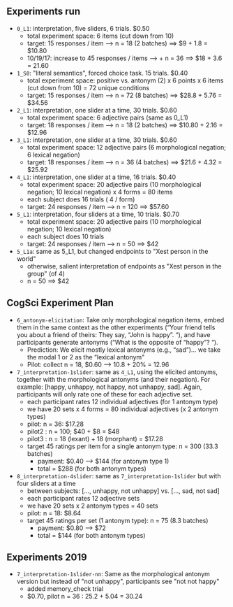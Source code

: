 ## Experiments run

- `0_L1`: interpretation, five sliders, 6 trials. $0.50
  - total experiment space: 6 items (cut down from 10)
  - target: 15 responses / item --> n = 18 (2 batches) ==> $9 + 1.8 = $10.80
  - 10/19/17: increase to 45 responses / items --> + n = 36 ==> $18 + 3.6 = 21.60
- `1_S0`: "literal semantics", forced choice task. 15 trials. $0.40
  - total experiment space: positive vs. antonym (2) x 6 points x 6 items (cut down from 10) = 72 unique conditions
  - target: 15 responses / item --> n = 72 (8 batches) ==> $28.8 + 5.76 = $34.56
- `2_L1`: interpretation, one slider at a time,  30 trials. $0.60
  - total experiment space: 6 adjective pairs (same as 0_L1)
  - target: 18 responses / item --> n = 18 (2 batches) ==> $10.80 + 2.16 = $12.96
- `3_L1`: interpretation, one slider at a time,  30 trials. $0.60
  - total experiment space: 12 adjective pairs (6 morphological negation; 6 lexical negation)
  - target: 18 responses / item --> n = 36 (4 batches) ==> $21.6 + 4.32 = $25.92
- `4_L1`: interpretation, one slider at a time,  16 trials. $0.40
  - total experiment space: 20 adjective pairs (10 morphological negation; 10 lexical negation) x 4 forms = 80 items
  - each subject does 16 trials ( 4 / form)
  - target: 24 responses / item --> n = 120 ==> $57.60
- `5_L1`: interpretation, four sliders at a time,  10 trials. $0.70
    - total experiment space: 20 adjective pairs (10 morphological negation; 10 lexical negation)
    - each subject does 10 trials
    - target: 24 responses / item --> n = 50 ==> $42
- `5_L1a`: same as 5_L1, but changed endpoints to "Xest person in the world"
  - otherwise, salient interpretation of endpoints as "Xest person in the group" (of 4)
  - n = 50 ==> $42

## CogSci Experiment Plan

- `6_antonym-elicitation`: Take only morphological negation items, embed them in the same context as the other experiments (“Your friend tells you about a friend of theirs: They say, “John is happy”. “), and have participants generate antonyms (“What is the opposite of “happy”? “).
  - Prediction: We elicit mostly lexical antonyms (e.g., “sad”)… we take the modal 1 or 2 as the “lexical antonym"
  - Pilot: collect n = 18, $0.60 --> 10.8 + 20% = 12.96
- `7_interpretation-1slider`: same as `4_L1`, using the elicited antonyms, together with the morphological antonyms (and their negation). For example: [happy, unhappy, not happy, not unhappy, sad]. Again, participants will only rate one of these for each adjective set.
  - each participant rates 12 individual adjectives (for 1 antonym type)
  - we have 20 sets x 4 forms = 80 individual adjectives (x 2 antonym types)
  - pilot: n = 36: $17.28
  - pilot2 : n = 100; $40 + $8 = $48
  - pilot3 : n = 18 (lexant) + 18 (morphant) = $17.28
  - target 45 ratings per item for a single antonym type: n = 300 (33.3 batches)
    - payment: $0.40 --> $144 (for antonym type 1)
    - total = $288 (for both antonym types)
- `8_interpretation-4slider`: same as `7_interpretation-1slider` but with four sliders at a time
  - between subjects: [..., unhappy, not unhappy] vs. [..., sad, not sad]
  - each participant rates 12 adjective sets
  - we have 20 sets x 2 antonym types = 40 sets
  - pilot: n = 18: $8.64
  - target 45 ratings per set (1 antonym type): n = 75 (8.3 batches)
    - payment: $0.80 --> $72
    - total = $144 (for both antonym types)


## Experiments 2019
- `7_interpretation-1slider-nn`: Same as the morphological antonym version but instead of "not unhappy", participants see "not not happy"
  - added memory_check trial
  - $0.70, pilot n = 36 : 25.2 + 5.04 = 30.24
